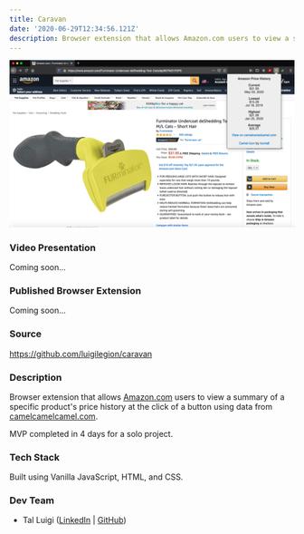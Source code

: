 ```yaml
---
title: Caravan
date: '2020-06-29T12:34:56.121Z'
description: Browser extension that allows Amazon.com users to view a summary of a specific product's price history at the click of a button using data from camelcamelcamel.com.
---
```


![Caravan Screenshot](./caravan.png)

### Video Presentation

Coming soon...

### Published Browser Extension

Coming soon...

### Source

<https://github.com/luigilegion/caravan>

### Description

Browser extension that allows [Amazon.com](https://www.amazon.com) users to view a summary of a specific product's price history at the click of a button using data from [camelcamelcamel.com](https://camelcamelcamel.com).

MVP completed in 4 days for a solo project.

### Tech Stack

Built using Vanilla JavaScript, HTML, and CSS.

### Dev Team

- Tal Luigi ([LinkedIn](https://www.linkedin.com/in/talluigi) | [GitHub](https://github.com/luigilegion))
